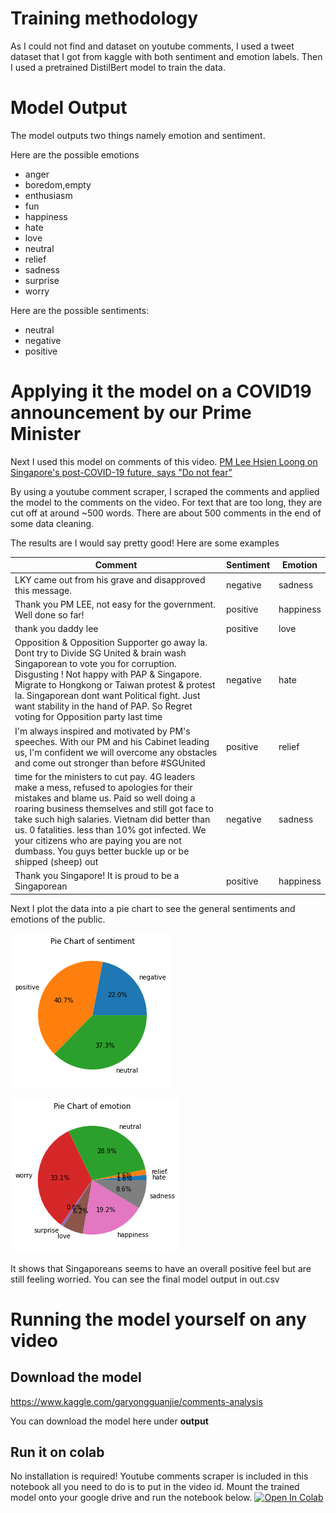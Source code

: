 # Training methodology
As I could not find and dataset on youtube comments, I used a tweet dataset that I got from kaggle with both sentiment and emotion labels. Then I used a pretrained DistilBert model to train the data. 

# Model Output
The model outputs two things namely emotion and sentiment. 

Here are the possible emotions
* anger
* boredom,empty
* enthusiasm
* fun
* happiness
* hate
* love
* neutral
* relief
* sadness
* surprise
* worry

Here are the possible sentiments:
* neutral
* negative
* positive

# Applying it the model on a COVID19 announcement by our Prime Minister

Next I used this model on comments of this video. [PM Lee Hsien Loong on Singapore's post-COVID-19 future, says "Do not fear" ](https://www.youtube.com/watch?v=rAhuD368Ij0) 

By using a youtube comment scraper, I scraped the comments and applied the model to the comments on the video. For text that are too long, they are cut off at around ~500 words. There are about 500 comments in the end of some data cleaning.

The results are I would say pretty good!
Here are some examples

| Comment | Sentiment | Emotion |
| --- | --- | --- |
| LKY came out from his grave and disapproved this message. | negative | sadness |
| Thank you PM LEE, not easy for the government. Well done so far! | positive | happiness |
| thank you daddy lee | positive | love |
| Opposition & Opposition Supporter go away la.  Dont try to Divide SG United & brain  wash Singaporean to vote you for corruption.  Disgusting ! Not happy with PAP & Singapore.  Migrate to Hongkong or Taiwan protest & protest la.  Singaporean dont want Political fight.  Just want stability in the hand  of PAP.    So Regret voting for Opposition party last time | negative | hate |
| I'm always inspired and motivated by PM's speeches.  With our PM and his Cabinet leading us, I'm confident we will overcome any obstacles and come out stronger than before #SGUnited | positive | relief |
| time for the ministers to cut pay. 4G leaders make a mess, refused to apologies for their mistakes and blame us. Paid so well doing a roaring business themselves and still got face to take such high salaries. Vietnam did better than us. 0 fatalities. less than 10% got infected. We your citizens who are paying you are not dumbass. You guys better buckle up or be shipped (sheep) out | negative | sadness | 
| Thank you Singapore!  It is proud to be a Singaporean | positive | happiness |

Next I plot the data into a pie chart to see the general sentiments and emotions of the public.

![sentiment_image](sentiment.png)

![emotion_image](emotion.png)

It shows that Singaporeans seems to have an overall positive feel but are still feeling worried.
You can see the final model output in out.csv

# Running the model yourself on any video
## Download the model
https://www.kaggle.com/garyongguanjie/comments-analysis

You can download the model here under **output**

## Run it on colab
No installation is required! Youtube comments scraper is included in this notebook all you need to do is to put in the video id.
Mount the trained model onto your google drive and run the notebook below.
[![Open In Colab](https://colab.research.google.com/assets/colab-badge.svg)](https://colab.research.google.com/github/garyongguanjie/youtube_comments_sentiment_emotion/blob/master/sentiment.ipynb)
